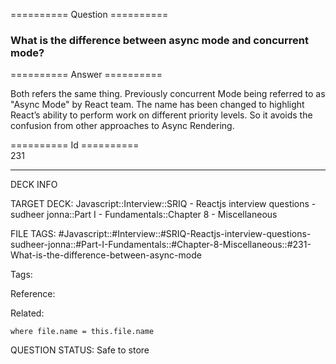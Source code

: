 ========== Question ==========  

### What is the difference between async mode and concurrent mode?  

========== Answer ==========  

Both refers the same thing. Previously concurrent Mode being referred to as "Async Mode" by React team. The name has been changed to highlight React’s ability to perform work on different priority levels. So it avoids the confusion from other approaches to Async Rendering.

========== Id ==========  
231

---

DECK INFO

TARGET DECK: Javascript::Interview::SRIQ - Reactjs interview questions - sudheer jonna::Part I - Fundamentals::Chapter 8 - Miscellaneous

FILE TAGS: #Javascript::#Interview::#SRIQ-Reactjs-interview-questions-sudheer-jonna::#Part-I-Fundamentals::#Chapter-8-Miscellaneous::#231-What-is-the-difference-between-async-mode

Tags:

Reference:

Related:

```dataview
where file.name = this.file.name
```
QUESTION STATUS: Safe to store
